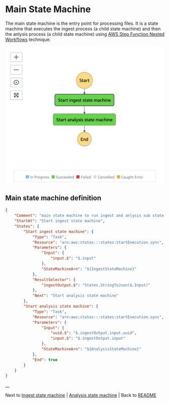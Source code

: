 # Main State Machine

The main state machine is the entry point for processing files. It is a state machine that executes the ingest process (a child state machine) and then the anlysis process (a child state machine) using [AWS Step Function Nested Workflows](https://docs.aws.amazon.com/step-functions/latest/dg/concepts-nested-workflows.html) technique.

![Main state machine](../../deployment/tutorials/images/state-machine-main.png)

## Main state machine definition

```json
{
    "Comment": "main state machine to run ingest and anlysis sub state machines",
    "StartAt": "Start ingest state machine",
    "States": {
        "Start ingest state machine": {
            "Type": "Task",
            "Resource": "arn:aws:states:::states:startExecution.sync",
            "Parameters": {
                "Input": {
                    "input.$": "$.input"
                },
                "StateMachineArn": "${IngestStateMachine}"
            },
            "ResultSelector": {
                "ingestOutput.$": "States.StringToJson($.Input)"
            },
            "Next": "Start analysis state machine"
        },
        "Start analysis state machine": {
            "Type": "Task",
            "Resource": "arn:aws:states:::states:startExecution.sync",
            "Parameters": {
                "Input": {
                    "uuid.$": "$.ingestOutput.input.uuid",
                    "input.$": "$.ingestOutput.input"
                },
                "StateMachineArn": "${AnalysisStateMachine}"
            },
            "End": true
        }
    }
}
```
__

Next to [Ingest state machine](./ingest/main/README.md) | [Analysis state machine](./analysis/main/README.md) | Back to [README](../../README.md)
